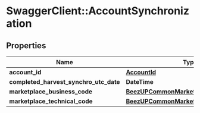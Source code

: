 # SwaggerClient::AccountSynchronization

## Properties
Name | Type | Description | Notes
------------ | ------------- | ------------- | -------------
**account_id** | [**AccountId**](AccountId.md) |  | [optional] 
**completed_harvest_synchro_utc_date** | **DateTime** |  | [optional] 
**marketplace_business_code** | [**BeezUPCommonMarketplaceBusinessCode**](BeezUPCommonMarketplaceBusinessCode.md) |  | [optional] 
**marketplace_technical_code** | [**BeezUPCommonMarketplaceTechnicalCode**](BeezUPCommonMarketplaceTechnicalCode.md) |  | [optional] 



